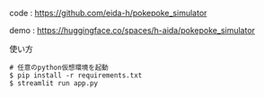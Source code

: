 code : https://github.com/eida-h/pokepoke_simulator

demo : https://huggingface.co/spaces/h-aida/pokepoke_simulator

使い方
```
# 任意のpython仮想環境を起動
$ pip install -r requirements.txt
$ streamlit run app.py
```
